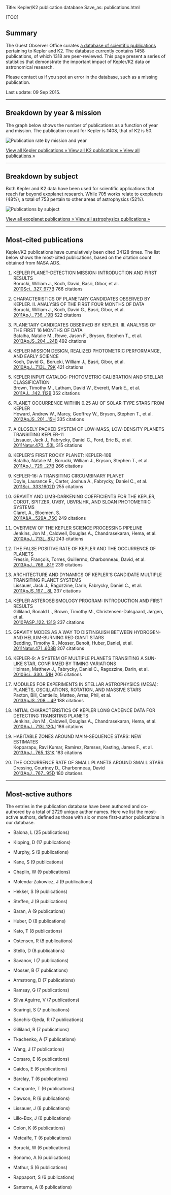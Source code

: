Title: Kepler/K2 publication database
Save_as: publications.html

[TOC]

## Summary

The Guest Observer Office curates <a href="kpub.html">a database
of scientific publications</a> pertaining to Kepler and K2.
The database currently contains
1458 publications,
of which 1318 are peer-reviewed.
This page present a series of statistics
that demonstrate the important impact of Kepler/K2 data
on astronomical research.

Please contact us if you spot an error in the database,
such as a missing publication.

Last update: 09 Sep 2015.

<hr/>

## Breakdown by year & mission

The graph below shows the number of publications as a function
of year and mission.
The publication count for Kepler is 1408,
that of K2 is 50.

![Publication rate by mission and year]({filename}/images/kpub/kpub-publication-rate.png)

<a href="kpub-kepler.html" class="btn btn-info btn-lg">
View all Kepler publications &raquo;
</a>
<a href="kpub-k2.html" class="btn btn-danger btn-lg">
View all K2 publications &raquo;
</a>
<a href="kpub.html" class="btn btn-default btn-lg">
View all publications &raquo;
</a>

<hr/>

## Breakdown by subject

Both Kepler and K2 data have been used for scientific applications
that reach far beyond exoplanet research.
While 705 works relate to exoplanets
(48%),
a total of 753
pertain to other areas of astrophysics
(52%).


![Publications by subject]({filename}/images/kpub/kpub-piechart.png)

<a href="kpub-exoplanets.html" class="btn btn-warning btn-lg">
View all exoplanet publications &raquo;
</a>
<a href="kpub-astrophysics.html" class="btn btn-success btn-lg">
View all astrophysics publications &raquo;
</a>

<hr/>

## Most-cited publications

Kepler/K2 publications have cumulatively been cited
34128 times.
The list below shows the most-cited publications,
based on the citation count obtained from NASA ADS.


1. KEPLER PLANET-DETECTION MISSION: INTRODUCTION AND FIRST RESULTS  
Borucki, William J., Koch, David, Basri, Gibor, et al.    
[2010Sci...327..977B](http://adsabs.harvard.edu/abs/2010Sci...327..977B)
<span class="badge">766 citations</span>

2. CHARACTERISTICS OF PLANETARY CANDIDATES OBSERVED BY KEPLER. II. ANALYSIS OF THE FIRST FOUR MONTHS OF DATA  
Borucki, William J., Koch, David G., Basri, Gibor, et al.    
[2011ApJ...736...19B](http://adsabs.harvard.edu/abs/2011ApJ...736...19B)
<span class="badge">522 citations</span>

3. PLANETARY CANDIDATES OBSERVED BY KEPLER. III. ANALYSIS OF THE FIRST 16 MONTHS OF DATA  
Batalha, Natalie M., Rowe, Jason F., Bryson, Stephen T., et al.    
[2013ApJS..204...24B](http://adsabs.harvard.edu/abs/2013ApJS..204...24B)
<span class="badge">492 citations</span>

4. KEPLER MISSION DESIGN, REALIZED PHOTOMETRIC PERFORMANCE, AND EARLY SCIENCE  
Koch, David G., Borucki, William J., Basri, Gibor, et al.    
[2010ApJ...713L..79K](http://adsabs.harvard.edu/abs/2010ApJ...713L..79K)
<span class="badge">421 citations</span>

5. KEPLER INPUT CATALOG: PHOTOMETRIC CALIBRATION AND STELLAR CLASSIFICATION  
Brown, Timothy M., Latham, David W., Everett, Mark E., et al.    
[2011AJ....142..112B](http://adsabs.harvard.edu/abs/2011AJ....142..112B)
<span class="badge">352 citations</span>

6. PLANET OCCURRENCE WITHIN 0.25 AU OF SOLAR-TYPE STARS FROM KEPLER  
Howard, Andrew W., Marcy, Geoffrey W., Bryson, Stephen T., et al.    
[2012ApJS..201...15H](http://adsabs.harvard.edu/abs/2012ApJS..201...15H)
<span class="badge">335 citations</span>

7. A CLOSELY PACKED SYSTEM OF LOW-MASS, LOW-DENSITY PLANETS TRANSITING KEPLER-11  
Lissauer, Jack J., Fabrycky, Daniel C., Ford, Eric B., et al.    
[2011Natur.470...53L](http://adsabs.harvard.edu/abs/2011Natur.470...53L)
<span class="badge">315 citations</span>

8. KEPLER'S FIRST ROCKY PLANET: KEPLER-10B  
Batalha, Natalie M., Borucki, William J., Bryson, Stephen T., et al.    
[2011ApJ...729...27B](http://adsabs.harvard.edu/abs/2011ApJ...729...27B)
<span class="badge">266 citations</span>

9. KEPLER-16: A TRANSITING CIRCUMBINARY PLANET  
Doyle, Laurance R., Carter, Joshua A., Fabrycky, Daniel C., et al.    
[2011Sci...333.1602D](http://adsabs.harvard.edu/abs/2011Sci...333.1602D)
<span class="badge">255 citations</span>

10. GRAVITY AND LIMB-DARKENING COEFFICIENTS FOR THE KEPLER, COROT, SPITZER, UVBY, UBVRIJHK, AND SLOAN PHOTOMETRIC SYSTEMS  
Claret, A., Bloemen, S.    
[2011A&A...529A..75C](http://adsabs.harvard.edu/abs/2011A&A...529A..75C)
<span class="badge">249 citations</span>

11. OVERVIEW OF THE KEPLER SCIENCE PROCESSING PIPELINE  
Jenkins, Jon M., Caldwell, Douglas A., Chandrasekaran, Hema, et al.    
[2010ApJ...713L..87J](http://adsabs.harvard.edu/abs/2010ApJ...713L..87J)
<span class="badge">243 citations</span>

12. THE FALSE POSITIVE RATE OF KEPLER AND THE OCCURRENCE OF PLANETS  
Fressin, François, Torres, Guillermo, Charbonneau, David, et al.    
[2013ApJ...766...81F](http://adsabs.harvard.edu/abs/2013ApJ...766...81F)
<span class="badge">239 citations</span>

13. ARCHITECTURE AND DYNAMICS OF KEPLER'S CANDIDATE MULTIPLE TRANSITING PLANET SYSTEMS  
Lissauer, Jack J., Ragozzine, Darin, Fabrycky, Daniel C., et al.    
[2011ApJS..197....8L](http://adsabs.harvard.edu/abs/2011ApJS..197....8L)
<span class="badge">237 citations</span>

14. KEPLER ASTEROSEISMOLOGY PROGRAM: INTRODUCTION AND FIRST RESULTS  
Gilliland, Ronald L., Brown, Timothy M., Christensen-Dalsgaard, Jørgen, et al.    
[2010PASP..122..131G](http://adsabs.harvard.edu/abs/2010PASP..122..131G)
<span class="badge">237 citations</span>

15. GRAVITY MODES AS A WAY TO DISTINGUISH BETWEEN HYDROGEN- AND HELIUM-BURNING RED GIANT STARS  
Bedding, Timothy R., Mosser, Benoit, Huber, Daniel, et al.    
[2011Natur.471..608B](http://adsabs.harvard.edu/abs/2011Natur.471..608B)
<span class="badge">207 citations</span>

16. KEPLER-9: A SYSTEM OF MULTIPLE PLANETS TRANSITING A SUN-LIKE STAR, CONFIRMED BY TIMING VARIATIONS  
Holman, Matthew J., Fabrycky, Daniel C., Ragozzine, Darin, et al.    
[2010Sci...330...51H](http://adsabs.harvard.edu/abs/2010Sci...330...51H)
<span class="badge">205 citations</span>

17. MODULES FOR EXPERIMENTS IN STELLAR ASTROPHYSICS (MESA): PLANETS, OSCILLATIONS, ROTATION, AND MASSIVE STARS  
Paxton, Bill, Cantiello, Matteo, Arras, Phil, et al.    
[2013ApJS..208....4P](http://adsabs.harvard.edu/abs/2013ApJS..208....4P)
<span class="badge">188 citations</span>

18. INITIAL CHARACTERISTICS OF KEPLER LONG CADENCE DATA FOR DETECTING TRANSITING PLANETS  
Jenkins, Jon M., Caldwell, Douglas A., Chandrasekaran, Hema, et al.    
[2010ApJ...713L.120J](http://adsabs.harvard.edu/abs/2010ApJ...713L.120J)
<span class="badge">186 citations</span>

19. HABITABLE ZONES AROUND MAIN-SEQUENCE STARS: NEW ESTIMATES  
Kopparapu, Ravi Kumar, Ramirez, Ramses, Kasting, James F., et al.    
[2013ApJ...765..131K](http://adsabs.harvard.edu/abs/2013ApJ...765..131K)
<span class="badge">183 citations</span>

20. THE OCCURRENCE RATE OF SMALL PLANETS AROUND SMALL STARS  
Dressing, Courtney D., Charbonneau, David    
[2013ApJ...767...95D](http://adsabs.harvard.edu/abs/2013ApJ...767...95D)
<span class="badge">180 citations</span>
<hr/>

<!-- 
## Most-read publications

The read count shown below is obtained from the ADS API
and indicates the number of times the article has been downloaded
within the last 90 days.

<hr/>

-->

## Most-active authors

The entries in the publication database have been authored and co-authored
by a total of 2729 unique author names.
Here we list the most-active authors, defined as those with six or more first-author publications in our database.


 * Balona, L (25 publications)

 * Kipping, D (17 publications)

 * Murphy, S (9 publications)

 * Kane, S (9 publications)

 * Chaplin, W (9 publications)

 * Molenda-Zakowicz, J (9 publications)

 * Hekker, S (9 publications)

 * Steffen, J (9 publications)

 * Baran, A (9 publications)

 * Huber, D (8 publications)

 * Kato, T (8 publications)

 * Ostensen, R (8 publications)

 * Stello, D (8 publications)

 * Savanov, I (7 publications)

 * Mosser, B (7 publications)

 * Armstrong, D (7 publications)

 * Ramsay, G (7 publications)

 * Silva Aguirre, V (7 publications)

 * Scaringi, S (7 publications)

 * Sanchis-Ojeda, R (7 publications)

 * Gilliland, R (7 publications)

 * Tkachenko, A (7 publications)

 * Wang, J (7 publications)

 * Corsaro, E (6 publications)

 * Gaidos, E (6 publications)

 * Barclay, T (6 publications)

 * Campante, T (6 publications)

 * Dawson, R (6 publications)

 * Lissauer, J (6 publications)

 * Lillo-Box, J (6 publications)

 * Colon, K (6 publications)

 * Metcalfe, T (6 publications)

 * Borucki, W (6 publications)

 * Bonomo, A (6 publications)

 * Mathur, S (6 publications)

 * Rappaport, S (6 publications)

 * Santerne, A (6 publications)
